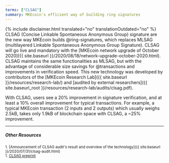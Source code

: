 ```yaml
---
terms: ["CLSAG"]
summary: MKEcoin's efficient way of building ring signatures
---
```


{% include disclaimer.html translated="no" translationOutdated="no" %}
CLSAG (Concise Linkable Spontaneous Anonymous Group) signature are the new way MKEcoin builds @ring-signatures, which replaces MLSAG (multilayered Linkable Spontaneous Anonymous Group Signature). CLSAG will go live and mandatory with the [MKEcoin network upgrade of October 2020]({{ site.baseurl }}/2020/08/18/network-upgrade-october-2020.html). CLSAG maintains the same functionalities as MLSAG, but with the advantage of considerable size savings for @transactions and improvements in verification speed. This new technology was developed by contributors of the [MKEcoin Research Lab]({{ site.baseurl }}/resources/research-lab/) and [audited by external researchers]({{ site.baseurl_root }}/resources/research-lab/audits/clsag.pdf).

With CLSAG, users see a 20% improvement in signature verification, and at least a 10% overall improvement for typical transactions. For example, a typical MKEcoin transaction (2 inputs and 2 outputs) which usually weighs 2.5kB, takes only 1.9kB of blockchain space with CLSAG, a ~25% improvement.

---

##### Other Resources
<sub>1. [Announcement of CLSAG audit's result and overview of the technology]({{ site.baseurl }}/2020/07/31/clsag-audit.html)</sub><br>
<sub>1. [CLSAG preprint](https://eprint.iacr.org/2019/654)</sub>
